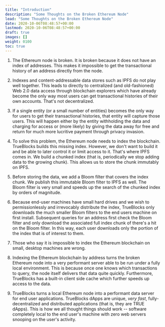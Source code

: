 ```yaml
---
title: "Introduction"
description: "Some Thoughts on the Broken Ethereum Node"
lead: "Some Thoughts on the Broken Ethereum Node"
date: 2020-10-06T08:48:57+00:00
lastmod: 2020-10-06T08:48:57+00:00
draft: true
images: []
weight: 0100
toc: true
---
```



1. The Ethereum node is broken. It is broken because it does not have an index of addresses. This makes it impossible to get the transactional history of an address directly from the node.

2. Indexes and content-addressable data stores such as IPFS do not play well together. This leads to directly to centralized (and old-fashioned) Web 2.0 data access through blockchain explorers which have already become the only way most users can get transactional histories of their own accounts. That's not decentralized.

3. If a single entity (or a small number of entities) becomes the only way for users to get their transactional histories, that entity will capture those users. This will happen either by the entity withholding the data and charging for access or (more likely) by giving the data away for free and return for much more lucritive payment through privacy invasion.

4. To solve this problem, the Ethereum node needs to index the blockchain. TrueBlocks builds this missing index. However, we don't want to build it and be able to later control it or limit access to it. That's where IPFS comes in. We build a chunked index (that is, periodically we stop adding data to the growing chunk). This allows us to store the chunk immutably on IPFS.

5. Before storing the data, we add a Bloom filter that covers the index chunk. We publish this immutable Bloom filter to IPFS as well. The Bloom filter is very small and speeds up the search of the chunked index by orders of magnitude.

6. Because end-user machines have small hard drives and we wish to permissionlessly and irrevocably distribute the index, TrueBlocks only downloads the much smaller Bloom filters to the end users machine on first install. Subsequent queries for an address first check the Bloom filter and only download the associated full index chunk of there's a hit on the Bloom filter. In this way, each user downloads only the portion of the index that is of interest to them.

7. Those who say it is impossible to index the Ethereum blockchain on small, desktop machines are wrong.

8. Indexing the Ethereum blockchain by address turns the broken Ethereum node into a very performant server able to be run under a fully local environment. This is because once one knows which transactions to query, the node itself delivers that data quite quickly. Furthermore, TrueBlocks has a built-in client side cache which further speeds up access to the data.

9. TrueBlocks turns a local Ethereum node into a performant data server for end user applications. TrueBlocks dApps are unique, *very fast*, fully-decentralized and distributed applications (that is, they are TRUE dApps). This is how we all thought things should work -- software completely local to the end user's machine with zero web servers snooping on the user's activity.

